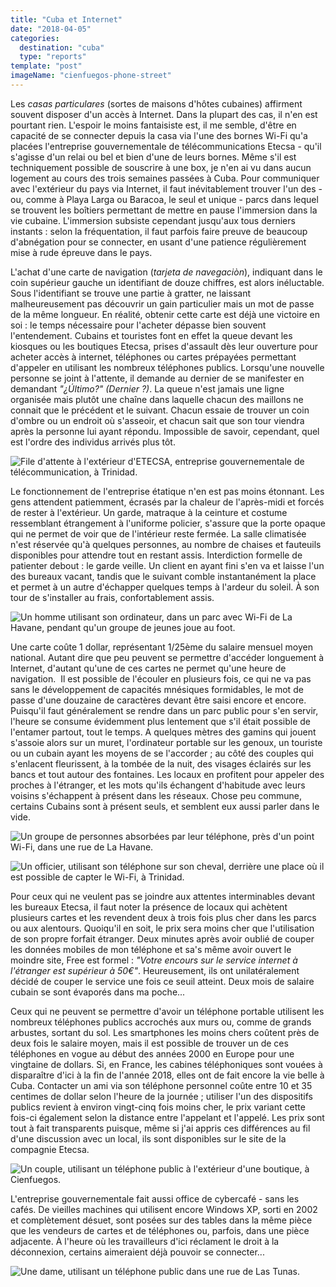 ```yaml
---
title: "Cuba et Internet"
date: "2018-04-05"
categories:
  destination: "cuba"
  type: "reports"
template: "post"
imageName: "cienfuegos-phone-street"
---
```


Les _casas particulares_ (sortes de maisons d'hôtes cubaines) affirment souvent disposer d'un accès à Internet. Dans la plupart des cas, il n'en est pourtant rien. L'espoir le moins fantaisiste est, il me semble, d'être en capacité de se connecter depuis la casa via l'une des bornes Wi-Fi qu'a placées l'entreprise gouvernementale de télécommunications Etecsa - qu'il s'agisse d'un relai ou bel et bien d'une de leurs bornes. Même s'il est techniquement possible de souscrire à une box, je n'en ai vu dans aucun logement au cours des trois semaines passées à Cuba. Pour communiquer avec l'extérieur du pays via Internet, il faut inévitablement trouver l'un des - ou, comme à Playa Larga ou Baracoa, le seul et unique - parcs dans lequel se trouvent les boîtiers permettant de mettre en pause l'immersion dans la vie cubaine. L'immersion subsiste cependant jusqu'aux tous derniers instants : selon la fréquentation, il faut parfois faire preuve de beaucoup d'abnégation pour se connecter, en usant d'une patience régulièrement mise à rude épreuve dans le pays.

L'achat d'une carte de navigation (_tarjeta de navegaciòn_), indiquant dans le coin supérieur gauche un identifiant de douze chiffres, est alors inéluctable. Sous l'identifiant se trouve une partie à gratter, ne laissant malheureusement pas découvrir un gain particulier mais un mot de passe de la même longueur. En réalité, obtenir cette carte est déjà une victoire en soi : le temps nécessaire pour l'acheter dépasse bien souvent l'entendement. Cubains et touristes font en effet la queue devant les kiosques ou les boutiques Etecsa, prises d'assault dès leur ouverture pour acheter accès à internet, téléphones ou cartes prépayées permettant d'appeler en utilisant les nombreux téléphones publics. Lorsqu'une nouvelle personne se joint à l'attente, il demande au dernier de se manifester en demandant _"¿Último?" (Dernier ?)_. La queue n'est jamais une ligne organisée mais plutôt une chaîne dans laquelle chacun des maillons ne connait que le précédent et le suivant. Chacun essaie de trouver un coin d'ombre ou un endroit où s'asseoir, et chacun sait que son tour viendra après la personne lui ayant répondu. Impossible de savoir, cependant, quel est l'ordre des individus arrivés plus tôt.

![File d'attente à l'extérieur d'ETECSA, entreprise gouvernementale de télécommunication, à Trinidad.](../../../images/cuba/trinidad-etecsa.jpg "File d'attente à l'extérieur d'ETECSA")

Le fonctionnement de l'entreprise étatique n'en est pas moins étonnant. Les gens attendent patiemment, écrasés par la chaleur de l'après-midi et forcés de rester à l'extérieur. Un garde, matraque à la ceinture et costume ressemblant étrangement à l'uniforme policier, s'assure que la porte opaque qui ne permet de voir que de l'intérieur reste fermée. La salle climatisée n'est réservée qu'à quelques personnes, au nombre de chaises et fauteuils disponibles pour attendre tout en restant assis. Interdiction formelle de patienter debout : le garde veille. Un client en ayant fini s'en va et laisse l'un des bureaux vacant, tandis que le suivant comble instantanément la place et permet à un autre d'échapper quelques temps à l'ardeur du soleil. À son tour de s'installer au frais, confortablement assis.

![Un homme utilisant son ordinateur, dans un parc avec Wi-Fi de La Havane, pendant qu'un groupe de jeunes joue au foot.](../../../images/cuba/havana-computer-park.jpg "Un homme sur son ordinateur")

Une carte coûte 1 dollar, représentant 1/25ème du salaire mensuel moyen national. Autant dire que peu peuvent se permettre d'accéder longuement à Internet, d'autant qu'une de ces cartes ne permet qu'une heure de navigation.  Il est possible de l'écouler en plusieurs fois, ce qui ne va pas sans le développement de capacités mnésiques formidables, le mot de passe d'une douzaine de caractères devant être saisi encore et encore. Puisqu'il faut généralement se rendre dans un parc public pour s'en servir, l'heure se consume évidemment plus lentement que s'il était possible de l'entamer partout, tout le temps. A quelques mètres des gamins qui jouent s'assoie alors sur un muret, l'ordinateur portable sur les genoux, un touriste ou un cubain ayant les moyens de se l'accorder ; au côté des couples qui s'enlacent fleurissent, à la tombée de la nuit, des visages éclairés sur les bancs et tout autour des fontaines. Les locaux en profitent pour appeler des proches à l'étranger, et les mots qu'ils échangent d'habitude avec leurs voisins s'échappent à présent dans les réseaux. Chose peu commune, certains Cubains sont à présent seuls, et semblent eux aussi parler dans le vide.

![Un groupe de personnes absorbées par leur téléphone, près d'un point Wi-Fi, dans une rue de La Havane.](../../../images/cuba/havana-phone-street.jpg "Un groupe de personnes absorbées par leur téléphone")

![Un officier, utilisant son téléphone sur son cheval, derrière une place où il est possible de capter le Wi-Fi, à Trinidad.](../../../images/cuba/trinidad-phone-horse.jpg "Un officier, utilisant son téléphone sur son cheval]")

Pour ceux qui ne veulent pas se joindre aux attentes interminables devant les bureaux Etecsa, il faut noter la présence de locaux qui achètent plusieurs cartes et les revendent deux à trois fois plus cher dans les parcs ou aux alentours. Quoiqu'il en soit, le prix sera moins cher que l'utilisation de son propre forfait étranger. Deux minutes après avoir oublié de couper les données mobiles de mon téléphone et sa's même avoir ouvert le moindre site, Free est formel : _"Votre encours sur le service internet à l'étranger est supérieur à 50€"_. Heureusement, ils ont unilatéralement décidé de couper le service une fois ce seuil atteint. Deux mois de salaire cubain se sont évaporés dans ma poche...

Ceux qui ne peuvent se permettre d'avoir un téléphone portable utilisent les nombreux téléphones publics accrochés aux murs ou, comme de grands arbustes, sortant du sol. Les smartphones les moins chers coûtent près de deux fois le salaire moyen, mais il est possible de trouver un de ces téléphones en vogue au début des années 2000 en Europe pour une vingtaine de dollars. Si, en France, les cabines téléphoniques sont vouées à disparaître d'ici à la fin de l'année 2018, elles ont de fait encore la vie belle à Cuba. Contacter un ami via son téléphone personnel coûte entre 10 et 35 centimes de dollar selon l'heure de la journée ; utiliser l'un des dispositifs publics revient à environ vingt-cinq fois moins cher, le prix variant cette fois-ci également selon la distance entre l'appelant et l'appelé. Les prix sont tout à fait transparents puisque, même si j'ai appris ces différences au fil d'une discussion avec un local, ils sont disponibles sur le site de la compagnie Etecsa.

![Un couple, utilisant un téléphone public à l'extérieur d'une boutique, à Cienfuegos.](../../../images/cuba/cienfuegos-phone-street.jpg "Un couple, utilisant un téléphone public")

L'entreprise gouvernementale fait aussi office de cybercafé - sans les cafés. De vieilles machines qui utilisent encore Windows XP, sorti en 2002 et complètement désuet, sont posées sur des tables dans la même pièce que les vendeurs de cartes et de téléphones ou, parfois, dans une pièce adjacente. À l'heure où les travailleurs d'ici réclament le droit à la déconnexion, certains aimeraient déjà pouvoir se connecter...

![Une dame, utilisant un téléphone public dans une rue de Las Tunas.](../../../images/cuba/las-tunas-phone-street.jpg "Une dame, utilisant un téléphone public")
